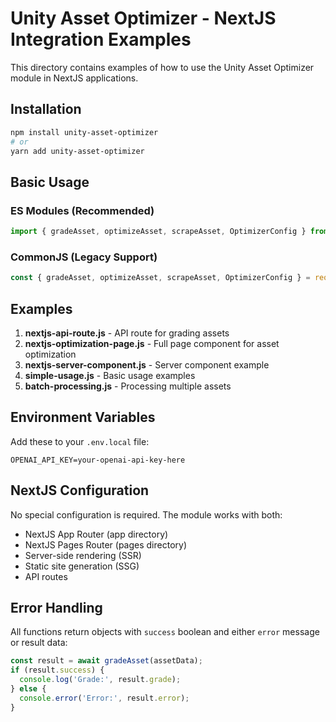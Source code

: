 # Unity Asset Optimizer - NextJS Integration Examples

This directory contains examples of how to use the Unity Asset Optimizer module in NextJS applications.

## Installation

```bash
npm install unity-asset-optimizer
# or
yarn add unity-asset-optimizer
```

## Basic Usage

### ES Modules (Recommended)
```javascript
import { gradeAsset, optimizeAsset, scrapeAsset, OptimizerConfig } from 'unity-asset-optimizer';
```

### CommonJS (Legacy Support)
```javascript
const { gradeAsset, optimizeAsset, scrapeAsset, OptimizerConfig } = require('unity-asset-optimizer');
```

## Examples

1. **nextjs-api-route.js** - API route for grading assets
2. **nextjs-optimization-page.js** - Full page component for asset optimization
3. **nextjs-server-component.js** - Server component example
4. **simple-usage.js** - Basic usage examples
5. **batch-processing.js** - Processing multiple assets

## Environment Variables

Add these to your `.env.local` file:

```env
OPENAI_API_KEY=your-openai-api-key-here
```

## NextJS Configuration

No special configuration is required. The module works with both:
- NextJS App Router (app directory)
- NextJS Pages Router (pages directory)
- Server-side rendering (SSR)
- Static site generation (SSG)
- API routes

## Error Handling

All functions return objects with `success` boolean and either `error` message or result data:

```javascript
const result = await gradeAsset(assetData);
if (result.success) {
  console.log('Grade:', result.grade);
} else {
  console.error('Error:', result.error);
}
```